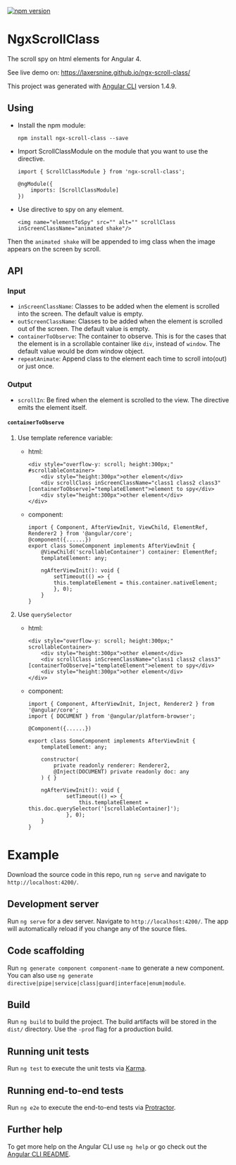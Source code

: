 [![npm version](https://badge.fury.io/js/ngx-scroll-class.svg)](https://www.npmjs.com/package/ngx-scroll-class)

# NgxScrollClass

The scroll spy on html elements for Angular 4.

See live demo on: https://laxersnine.github.io/ngx-scroll-class/

This project was generated with [Angular CLI](https://github.com/angular/angular-cli) version 1.4.9.

## Using

*   Install the npm module:

        npm install ngx-scroll-class --save

*   Import ScrollClassModule on the module that you want to use the directive.

        import { ScrollClassModule } from 'ngx-scroll-class';

        @ngModule({
            imports: [ScrollClassModule]
        })

*   Use directive to spy on any element.

        <img name="elementToSpy" src="" alt="" scrollClass inScreenClassName="animated shake"/>

Then the `animated shake` will be appended to img class when the image appears on the screen by scroll.

## API

### Input

*   `inScreenClassName`: Classes to be added when the element is scrolled into the screen. The default value is empty.
*   `outScreenClassName`: Classes to be added when the element is scrolled out of the screen. The default value is empty.
*   `containerToObserve`: The container to observe. This is for the cases that the element is in a scrollable container like `div`, instead of `window`.
    The default value would be dom window object.
*   `repeatAnimate`: Append class to the element each time to scroll into(out) or just once.

### Output

*   `scrollIn`: Be fired when the element is scrolled to the view. The directive emits the element itself.

#### `containerToObserve`

1.  Use template reference variable:

    *   html:

            <div style="overflow-y: scroll; height:300px;" #scrollableContainer>
                <div style="height:300px">other element</div>
                <div scrollClass inScreenClassName="class1 class2 class3" [containerToObserve]="templateElement">element to spy</div>
                <div style="height:300px">other element</div>
            </div>
    *   component:

            import { Component, AfterViewInit, ViewChild, ElementRef, Renderer2 } from '@angular/core';
            @component({......})
            export class SomeComponent implements AfterViewInit {
                @ViewChild('scrollableContainer') container: ElementRef;
                templateElement: any;

                ngAfterViewInit(): void {
                    setTimeout(() => {
                    this.templateElement = this.container.nativeElement;
                    }, 0);
                }
            }

2.  Use `querySelector`

    *   html:

            <div style="overflow-y: scroll; height:300px;" scrollableContainer>
                <div style="height:300px">other element</div>
                <div scrollClass inScreenClassName="class1 class2 class3" [containerToObserve]="templateElement">element to spy</div>
                <div style="height:300px">other element</div>
            </div>

    *   component:

            import { Component, AfterViewInit, Inject, Renderer2 } from '@angular/core';
            import { DOCUMENT } from '@angular/platform-browser';

            @Component({......})

            export class SomeComponent implements AfterViewInit {
                templateElement: any;

                constructor(
                    private readonly renderer: Renderer2,
                    @Inject(DOCUMENT) private readonly doc: any
                ) { }

                ngAfterViewInit(): void {
                        setTimeout(() => {
                            this.templateElement = this.doc.querySelector('[scrollableContainer]');
                        }, 0);
                }
            }


# Example

Download the source code in this repo, run `ng serve` and navigate to `http://localhost:4200/`. 

## Development server

Run `ng serve` for a dev server. Navigate to `http://localhost:4200/`. The app will automatically reload if you change any of the source files.

## Code scaffolding

Run `ng generate component component-name` to generate a new component. You can also use `ng generate directive|pipe|service|class|guard|interface|enum|module`.

## Build

Run `ng build` to build the project. The build artifacts will be stored in the `dist/` directory. Use the `-prod` flag for a production build.

## Running unit tests

Run `ng test` to execute the unit tests via [Karma](https://karma-runner.github.io).

## Running end-to-end tests

Run `ng e2e` to execute the end-to-end tests via [Protractor](http://www.protractortest.org/).

## Further help

To get more help on the Angular CLI use `ng help` or go check out the [Angular CLI README](https://github.com/angular/angular-cli/blob/master/README.md).
